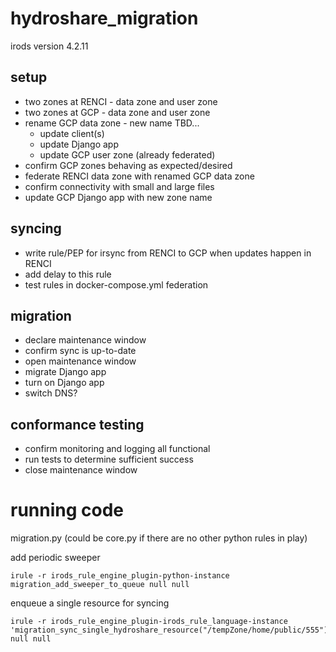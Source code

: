 # hydroshare_migration

irods version 4.2.11

## setup

- two zones at RENCI - data zone and user zone
- two zones at GCP - data zone and user zone
- rename GCP data zone - new name TBD...
  - update client(s)
  - update Django app
  - update GCP user zone (already federated)
- confirm GCP zones behaving as expected/desired
- federate RENCI data zone with renamed GCP data zone
- confirm connectivity with small and large files
- update GCP Django app with new zone name

## syncing

- write rule/PEP for irsync from RENCI to GCP when updates happen in RENCI
- add delay to this rule
- test rules in docker-compose.yml federation

## migration

- declare maintenance window
- confirm sync is up-to-date
- open maintenance window
- migrate Django app
- turn on Django app
- switch DNS?

## conformance testing

- confirm monitoring and logging all functional
- run tests to determine sufficient success
- close maintenance window

# running code

migration.py (could be core.py if there are no other python rules in play)

add periodic sweeper
```
irule -r irods_rule_engine_plugin-python-instance migration_add_sweeper_to_queue null null
```

enqueue a single resource for syncing
```
irule -r irods_rule_engine_plugin-irods_rule_language-instance 'migration_sync_single_hydroshare_resource("/tempZone/home/public/555")' null null
```
